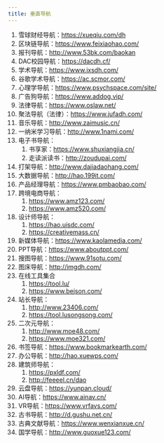 ```yaml
---
title: 垂直导航
---
```


1. 雪球财经导航：https://xueqiu.com/dh
2. 区块链导航：https://www.feixiaohao.com/
3. 报刊导航：http://www.53bk.com/baokan
4. DAC校园导航：https://dacdh.cf/
5. 学术导航：https://www.ixsdh.com/
6. 谷歌学术导航：https://ac.scmor.com/
7. 心理学导航：https://www.psychspace.com/site/
8. 广告狗导航：https://www.addog.vip/
9. 法律导航：https://www.oslaw.net/
10. 聚法导航（法律）：https://www.jufadh.com/
11. 音乐导航：http://www.zaimusic.cn/
12. 一纳米学习导航：http://www.1nami.com/
13. 电子书导航：
    1.  书享家：https://www.shuxiangjia.cn/
    2.  走读派读书：http://zoudupai.com/
14. 打架导航：http://www.dajiadaohang.com/
15. 大数据导航：http://hao.199it.com/
16. 产品经理导航：https://www.pmbaobao.com/
17. 跨境电商导航：
    1.  https://www.amz123.com/
    2.  https://www.amz520.com/
18. 设计师导航：
    1.  https://hao.uisdc.com/
    2.  https://creativemass.cn/
19. 新媒体导航：https://www.kaolamedia.com/
20. PPT导航：https://www.aboutppt.com/
21. 搜图导航：https://www.91sotu.com/
22. 图床导航：http://imgdh.com/
23. 在线工具集合
    1.  https://tool.lu/
    2.  https://www.bejson.com/
24. 站长导航：
    1.  http://www.23406.com/
    2.  https://tool.lusongsong.com/
25. 二次元导航：
    1.  http://www.moe48.com/
    2.  https://www.moe321.com/
26. 书签导航：https://www.bookmarkearth.com/
27. 办公导航：http://hao.xuewps.com/
28. 建筑师导航：
    1.  https://pxldf.com/
    2.  http://feeeel.cn/dao
29. 云盘导航：https://yunpan.cloud/
30. AI导航：https://www.ainav.cn/
31. VR导航：https://www.vrfavs.com/
32. 古书导航：http://d.gushu.net.cn/
33. 古典文献导航：https://www.wenxianxue.cn/
34. 国学导航：http://www.guoxue123.com/
 

